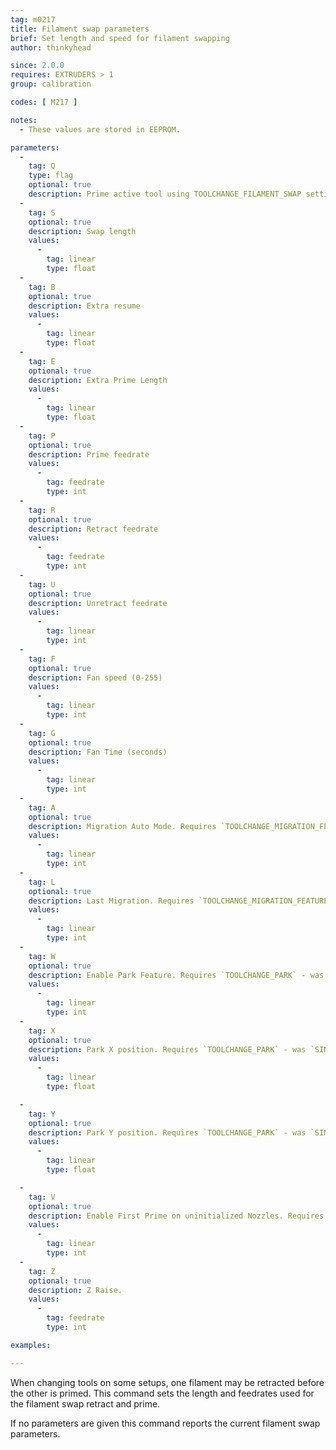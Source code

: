 ```yaml
---
tag: m0217
title: Filament swap parameters
brief: Set length and speed for filament swapping
author: thinkyhead

since: 2.0.0
requires: EXTRUDERS > 1
group: calibration

codes: [ M217 ]

notes:
  - These values are stored in EEPROM.

parameters:
  -
    tag: Q
    type: flag
    optional: true
    description: Prime active tool using TOOLCHANGE_FILAMENT_SWAP settings
  -
    tag: S
    optional: true
    description: Swap length
    values:
      -
        tag: linear
        type: float
  -
    tag: B
    optional: true
    description: Extra resume
    values:
      -
        tag: linear
        type: float
  -
    tag: E
    optional: true
    description: Extra Prime Length
    values:
      -
        tag: linear
        type: float
  -
    tag: P
    optional: true
    description: Prime feedrate
    values:
      -
        tag: feedrate
        type: int
  -
    tag: R
    optional: true
    description: Retract feedrate
    values:
      -
        tag: feedrate
        type: int
  -
    tag: U
    optional: true
    description: Unretract feedrate
    values:
      -
        tag: linear
        type: int
  -
    tag: F
    optional: true
    description: Fan speed (0-255)
    values:
      -
        tag: linear
        type: int
  -
    tag: G
    optional: true
    description: Fan Time (seconds)
    values:
      -
        tag: linear
        type: int
  -
    tag: A
    optional: true
    description: Migration Auto Mode. Requires `TOOLCHANGE_MIGRATION_FEATURE`.
    values:
      -
        tag: linear
        type: int
  -
    tag: L
    optional: true
    description: Last Migration. Requires `TOOLCHANGE_MIGRATION_FEATURE`.
    values:
      -
        tag: linear
        type: int
  -
    tag: W
    optional: true
    description: Enable Park Feature. Requires `TOOLCHANGE_PARK` - was `SINGLENOZZLE_SWAP_PARK`.
    values:
      -
        tag: linear
        type: int
  -
    tag: X
    optional: true
    description: Park X position. Requires `TOOLCHANGE_PARK` - was `SINGLENOZZLE_SWAP_PARK`.
    values:
      -
        tag: linear
        type: float

  -
    tag: Y
    optional: true
    description: Park Y position. Requires `TOOLCHANGE_PARK` - was `SINGLENOZZLE_SWAP_PARK`.
    values:
      -
        tag: linear
        type: float

  -
    tag: V
    optional: true
    description: Enable First Prime on uninitialized Nozzles. Requires `TOOLCHANGE_FS_PRIME_FIRST_USED`.
    values:
      -
        tag: linear
        type: int
  -
    tag: Z
    optional: true
    description: Z Raise.
    values:
      -
        tag: feedrate
        type: int

examples:

---
```


When changing tools on some setups, one filament may be retracted before the other is primed. This command sets the length and feedrates used for the filament swap retract and prime.

If no parameters are given this command reports the current filament swap parameters.
